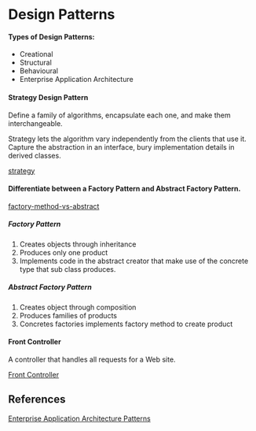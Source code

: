 # Design Patterns

#### Types of Design Patterns:

- Creational
- Structural
- Behavioural
- Enterprise Application Architecture

#### Strategy Design Pattern

Define a family of algorithms, encapsulate each one, and make them interchangeable.  

Strategy lets the algorithm vary independently from the clients that use it.
Capture the abstraction in an interface, bury implementation details in derived classes.

[strategy](https://sourcemaking.com/design_patterns/strategy)

#### Differentiate between a Factory Pattern and Abstract Factory Pattern.
[factory-method-vs-abstract](https://dzone.com/articles/factory-method-vs-abstract)


##### Factory Pattern
1. Creates objects through inheritance
2. Produces only one product
3. Implements code in the abstract creator that make use of the concrete type that sub class produces.

##### Abstract Factory Pattern
1. Creates object through composition
2. Produces families of products
3. Concretes factories implements factory method to create product

#### Front Controller

A controller that handles all requests for a Web site.

[Front Controller](https://www.martinfowler.com/eaaCatalog/frontController.html)


## References

[Enterprise Application Architecture Patterns](https://www.martinfowler.com/eaaCatalog/index.html) 
